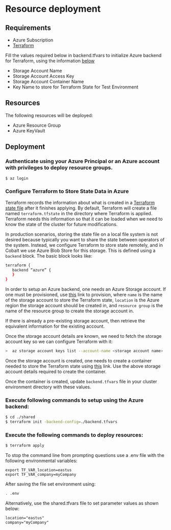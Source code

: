 
# Resource deployment

## Requirements

- Azure Subscription
- [Terraform](https://www.terraform.io/downloads.html)

Fill the values required below in backend.tfvars to initialize Azure backend for Terraform, using the information [below](###Configure-Terraform-to-Store-State-Data-in-Azure)

- Storage Account Name
- Storage Account Access Key
- Storage Account Container Name
- Key Name to store for Terraform State for Test Environment


## Resources

The following resources will be deployed:
- Azure Resource Group
- Azure KeyVault 

## Deployment

### Authenticate using your Azure Principal or an Azure account with privileges to deploy resource groups.

``` bash
$ az login
```

### Configure Terraform to Store State Data in Azure

Terraform records the information about what is created in a [Terraform state file](https://www.terraform.io/docs/state/) after it finishes applying.  By default, Terraform will create a file named `terraform.tfstate` in the directory where Terraform is applied.  Terraform needs this information so that it can be loaded when we need to know the state of the cluster for future modifications.

In production scenarios, storing the state file on a local file system is not desired because typically you want to share the state between operators of the system.  Instead, we configure Terraform to store state remotely, and in Cobalt we use Azure Blob Store for this storage.  This is defined using a `backend` block.  The basic block looks like:

```bash
terraform {
   backend “azure” {
   }
}
```

In order to setup an Azure backend, one needs an Azure Storage account.  If one must be provisioned, use [this](https://docs.microsoft.com/en-us/cli/azure/storage/account?view=azure-cli-latest#az-storage-account-create) link to provision, where `name` is the name of the storage account to store the Terraform state, `location` is the Azure region the storage account should be created in, and `resource group` is the name of the resource group to create the storage account in.  

If there is already a pre-existing storage account, then retrieve the equivalent information for the existing account.

Once the storage account details are known, we need to fetch the storage account key so we can configure Terraform with it:

```bash
>  az storage account keys list --account-name <storage account name>
```

Once the storage account is created, one needs to create a container needed to store the Terraform state using [this](https://docs.microsoft.com/en-us/cli/azure/storage/container?view=azure-cli-latest#az-storage-container-create) link. Use the above storage account details required to create the container. 

Once the container is created, update `backend.tfvars` file in your cluster environment directory with these values. 

### Execute following commands to setup using the Azure backend:

``` bash
$ cd ./shared
$ terraform init -backend-config=./backend.tfvars
```

### Execute the following commands to deploy resources:

``` bash
$ terraform apply
```

To stop the command line from prompting questions use a .env file with the following environmental variables:

```
export TF_VAR_location=eastus
export TF_VAR_company=myCompany
```

After saving the file set environment using:

``` bash
. .env
```

Alternatively, use the shared.tfvars file to set parameter values as shown below:

``` 
location="eastus"
company="myCompany"
```
